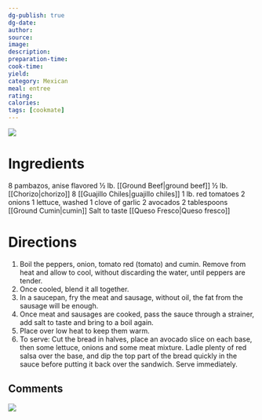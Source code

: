 ```yaml
---
dg-publish: true
dg-date: 
author: 
source: 
image:
description: 
preparation-time:
cook-time:
yield: 
category: Mexican
meal: entree
rating: 
calories: 
tags: [cookmate]
---
```


![](https://lh3.googleusercontent.com/pw/ABLVV85gDlVaiejzCGmJkIAWnvbOXWJGsWFZ1sp95K8TDVaa4xC8KLCePF5e6UNyK_dweJjzl17Yo1eUuQB2RGTM8is9TbVa7TnDpcQDaaRwXA4WPQ16Nm63IkXYSdiifOLpTSRePVC4fcdNuMDCYJ9UWSyRrpbg76LmWspZ0M4eKeTvTC7RgPWnaxxURK5sIbMECBtZSptYyvsFzUQ-h4ZeMPl1SRux2fRWKTKFT3KrypVBpXkYvnML2hdTyj4RxgBHUS7Yv0kfSxUcvi05Jh4B0e-osoF5CKxe8uVcCNs_qVcFHkkfHnSJyd7OClxg5Cb6kf7a0qnskmbYbxlOPzdKINMLe2doLTbFkzjbRtC1W_LfztCdEX3ghzUmgCGamIGceJjaKllNg28et5J38uP-94mD1-l2ZBVsqASSiN7V3HqTLiVFrMdKGeWe1NSUR0PfMEjX91_Lu1ctyYEmPUj7y4JmMocnBP91V4LXK12_e0hIxlDck3fCruDYnZ10vNm9SuaR0dOLNaQJY5flBxlcafZunZ8mf4FJfBDGyJqedXm4kJadKXpEmfW46i0IAw-DE9UOagarYBwhITk9C-H1h80-6fX_Psk18nu6kqpb-Ww6DHyeHMB6ZrtUIZpW2LeaTym9XupcPhAgGkoSFZb0xSOjih29iIkLiB4Uki3Tsze7GJKV5H8cMIvZ3zGHxN1U6rLmXT9lgLQROZCeSb1U2Ud8u9_0ePMvR-lb3ccRaiOIwKhsDsSNIw6nyr4OpseOecVNMrLkRhDviKJaQqDxn3IXNHGVfb2BET23FR5PP9f0vMzP80SvxeQxfAvaiw8TW3s_-WENX8ovgd4uhcAIucIuHJeb6P9NSYJbpQF2Vk0GQl5cP2db8b7uEwqZ_cTRH8mLaq4qAHOmRZ_ACFBcZOvlTreAHKgZrWgHIcue7w=w2213-h1245-s-no-gm?authuser=1)

# Ingredients

8 pambazos, anise flavored
½ lb. [[Ground Beef|ground beef]]
½ lb. [[Chorizo|chorizo]]
8 [[Guajillo Chiles|guajillo chiles]]
1 lb. red tomatoes
2 onions
1 lettuce, washed
1 clove of garlic
2 avocados
2 tablespoons [[Ground Cumin|cumin]]
Salt to taste
[[Queso Fresco|Queso fresco]]

# Directions

1) Boil the peppers, onion, tomato red (tomato) and cumin. Remove from heat and allow to cool, without discarding the water, until peppers are tender.
2) Once cooled, blend it all together.
3) In a saucepan, fry the meat and sausage, without oil, the fat from the sausage will be enough.
4) Once meat and sausages are cooked, pass the sauce through a strainer, add salt to taste and bring to a boil again.
5) Place over low heat to keep them warm.
6) To serve: Cut the bread in halves, place an avocado slice on each base, then some lettuce, onions and some meat mixture. Ladle plenty of red salsa over the base, and dip the top part of the bread quickly in the sauce before putting it back over the sandwich. Serve immediately.


## Comments

![](https://lh3.googleusercontent.com/pw/AJFCJaW3YK5x1z_giEk4cLkbgUlI_DeLod0Bxk4KOR5l6ikprzZcaMmxiCx1z5gjIb_7ZdX-GoG8dfB6MeKVwldcZDCyOem2ovZ7ATlkTbbYOfbdO_ZZSgOP8aDzO8zE_aekTJ_LoSGKPGEl23OJU1zkNV7M5g=w929-h523-s-no?authuser=0)